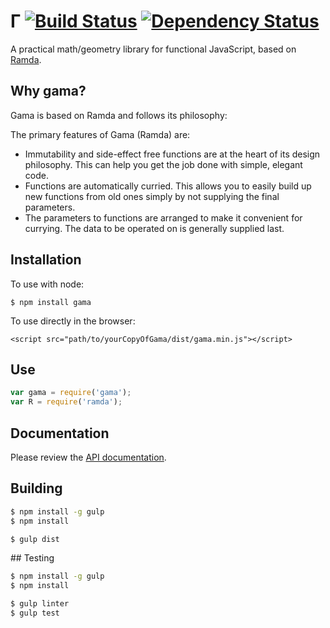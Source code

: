 # Γ [![Build Status](https://travis-ci.org/honzabrecka/gama.svg?branch=master)](https://travis-ci.org/honzabrecka/gama) [![Dependency Status](https://david-dm.org/honzabrecka/gama.svg)](https://david-dm.org/honzabrecka/gama)

A practical math/geometry library for functional JavaScript, based on [Ramda](http://ramdajs.com/).

## Why gama?

Gama is based on Ramda and follows its philosophy:

The primary features of Gama (Ramda) are:

- Immutability and side-effect free functions are at the heart of its design philosophy. This can help you get the job done with simple, elegant code.
- Functions are automatically curried. This allows you to easily build up new functions from old ones simply by not supplying the final parameters.
- The parameters to functions are arranged to make it convenient for currying. The data to be operated on is generally supplied last.

## Installation

To use with node:

	$ npm install gama

To use directly in the browser:

	<script src="path/to/yourCopyOfGama/dist/gama.min.js"></script>

## Use

```js
var gama = require('gama');
var R = require('ramda');
```

## Documentation

Please review the [API documentation](https://honzabrecka.github.io/gama).

## Building

```bash
$ npm install -g gulp
$ npm install

$ gulp dist
```

## Testing

```bash
$ npm install -g gulp
$ npm install

$ gulp linter
$ gulp test
```